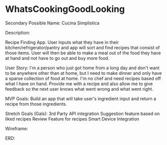 # WhatsCookingGoodLooking
Secondary Possible Name: Cucina Simplistica

Description:

Recipe Finding App. User inputs what they have in their kitchen/refrigerator/pantry and app will sort and find recipes that consist of those items. User will then be able to make a meal out of the food they have at hand and not have to go out and buy more food.   

User Story: 
I'm a person who just got home from a long day and don't want to be anywhere other than at home, but I need to make dinner and only have a sparse collection of food at home. I'm no chef and need recipes based off what I have on hand. Provide me with a recipe and also allow me to give feedback so the next user knows what went wrong and what went right.

MVP Goals:
Build an app that will take user's ingredient input and return a recipe from those ingredients.

Stretch Goals (Gals):
  3rd Party API integration 
  Suggestion feature based on liked recipes
  Review Feature for recipes
  Smart Device Integration

Wireframe:

ERD:
